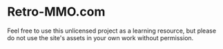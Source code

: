 # Retro-MMO.com
Feel free to use this unlicensed project as a learning resource, but please do not use the site's assets in your own work without permission.
